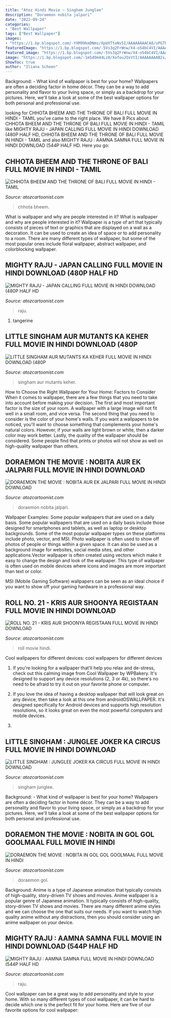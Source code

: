 ```yaml
---
title: "Atoz Hindi Movie ~ Singham Junglee"
description: "Doraemon nobita jalpari"
date: "2022-09-24"
categories:
- "Best Wallpaper"
tags: ["Best Wallpaper"]
images:
- "https://1.bp.blogspot.com/-YXM99kmDNms/XpUXTteNv5I/AAAAAAAACA8/uPGTbl_PvC0OZ2KNf3hAbGgON-vimKz1gCLcBGAsYHQ/s1600/20200411_100449.jpg"
featuredImage: "https://1.bp.blogspot.com/-5Vs3q2FrWnw/X4-o54bC4VI/AAAAAAAADOs/ggJ4pClqaeU3HW9vCFICtsV35c1KruVLACLcBGAsYHQ/s1920/20201021_084021.jpg"
featured_image: "https://1.bp.blogspot.com/-5Vs3q2FrWnw/X4-o54bC4VI/AAAAAAAADOs/ggJ4pClqaeU3HW9vCFICtsV35c1KruVLACLcBGAsYHQ/s1920/20201021_084021.jpg"
image: "https://1.bp.blogspot.com/-1m5dOm44Lz8/XofouJOsVtI/AAAAAAAAB2s/dKyg6Q-dmGgHnWTMPgTSH9vfzaeiBrOOQCLcBGAsYHQ/w1200-h630-p-k-no-nu/20200403_201526.jpg"
ShowToc: true
author: "Iliana Schoen"
---
```



Background: - What kind of wallpaper is best for your home?
Wallpapers are often a deciding factor in home décor. They can be a way to add personality and flavor to your living space, or simply as a backdrop for your pictures. Here, we'll take a look at some of the best wallpaper options for both personal and professional use.

	

		
looking for CHHOTA BHEEM AND THE THRONE OF BALI FULL MOVIE IN HINDI - TAMIL you've came to the right place. We have 8 Pics about CHHOTA BHEEM AND THE THRONE OF BALI FULL MOVIE IN HINDI - TAMIL like MIGHTY RAJU - JAPAN CALLING FULL MOVIE IN HINDI DOWNLOAD (480P HALF HD, CHHOTA BHEEM AND THE THRONE OF BALI FULL MOVIE IN HINDI - TAMIL and also MIGHTY RAJU : AAMNA SAMNA FULL MOVIE IN HINDI DOWNLOAD (544P HALF HD. Here you go:
		
    
## CHHOTA BHEEM AND THE THRONE OF BALI FULL MOVIE IN HINDI - TAMIL

<img loading=lazy src="https://www.atozcartoonist.com/wp-content/uploads/2021/03/20210313_150841-1-1536x862.jpg" onerror="this.onerror=null;this.src='https://tse4.mm.bing.net/th?id=OIP.n5n04wN94ESE_wYJCN0C2AHaEK&amp;pid=15.1';" alt="CHHOTA BHEEM AND THE THRONE OF BALI FULL MOVIE IN HINDI - TAMIL">

_Source: atozcartoonist.com_

>chhota bheem. 

	

What is wallpaper and why are people interested in it?
What is wallpaper and why are people interested in it?
Wallpaper is a type of art that typically consists of pieces of text or graphics that are displayed on a wall as a decoration. It can be used to create an idea of space or to add personality to a room. There are many different types of wallpaper, but some of the most popular ones include floral wallpaper, abstract wallpaper, and colorblocking wallpaper.

    
## MIGHTY RAJU - JAPAN CALLING FULL MOVIE IN HINDI DOWNLOAD (480P HALF HD

<img loading=lazy src="https://1.bp.blogspot.com/-YXM99kmDNms/XpUXTteNv5I/AAAAAAAACA8/uPGTbl_PvC0OZ2KNf3hAbGgON-vimKz1gCLcBGAsYHQ/s1600/20200411_100449.jpg" onerror="this.onerror=null;this.src='https://tse2.mm.bing.net/th?id=OIP.kO-Ev2JkSCmmoO6u57rhgQHaEK&amp;pid=15.1';" alt="MIGHTY RAJU - JAPAN CALLING FULL MOVIE IN HINDI DOWNLOAD (480P HALF HD">

_Source: atozcartoonist.com_

>raju. 

	

1. tangerine 

    
## LITTLE SINGHAM AUR MUTANTS KA KEHER FULL MOVIE IN HINDI DOWNLOAD (480P

<img loading=lazy src="https://1.bp.blogspot.com/-EMf0S05c8Ps/YIJqWsBL2TI/AAAAAAAAD-Q/yx8Fn76Y-H8r_81Flfva4Y-l-KdMen8QQCLcBGAsYHQ/s1920/20210423_120319.jpg" onerror="this.onerror=null;this.src='https://tse3.mm.bing.net/th?id=OIP.zMkpF27fJMCbaUTj4ftnRQHaD-&amp;pid=15.1';" alt="LITTLE SINGHAM AUR MUTANTS KA KEHER FULL MOVIE IN HINDI DOWNLOAD (480P">

_Source: atozcartoonist.com_

>singham aur mutants keher. 

	

How to Choose the Right Wallpaper for Your Home: Factors to Consider
When it comes to wallpaper, there are a few things that you need to take into account before making your decision. The first and most important factor is the size of your room. A wallpaper with a large image will not fit well in a small room, and vice versa. 
The second thing that you need to consider is the color of your home's walls. If you want a wallpapers to be noticed, you'll want to choose something that complements your home's natural colors. However, if your walls are light brown or white, then a darker color may work better. 
Lastly, the quality of the wallpaper should be considered. Some people find that prints or photos will not show as well on high-quality wallpaper than others.

    
## DORAEMON THE MOVIE : NOBITA AUR EK JALPARI FULL MOVIE IN HINDI DOWNLOAD

<img loading=lazy src="https://1.bp.blogspot.com/-5Vs3q2FrWnw/X4-o54bC4VI/AAAAAAAADOs/ggJ4pClqaeU3HW9vCFICtsV35c1KruVLACLcBGAsYHQ/s1920/20201021_084021.jpg" onerror="this.onerror=null;this.src='https://tse4.mm.bing.net/th?id=OIP.lBe6dpAk3BKrI0XZmAhOuAHaEK&amp;pid=15.1';" alt="DORAEMON THE MOVIE : NOBITA AUR EK JALPARI FULL MOVIE IN HINDI DOWNLOAD">

_Source: atozcartoonist.com_

>doraemon nobita jalpari. 

	

Wallpaper Examples: Some popular wallpapers that are used on a daily basis.
Some popular wallpapers that are used on a daily basis include those designed for smartphones and tablets, as well as laptop or desktop backgrounds. Some of the most popular wallpaper types on these platforms include photo, vector, and MSI. 
Photo wallpaper is often used to show off photos of people or things within a given space. It can also be used as a background image for websites, social media sites, and other applications.Vector wallpaper is often created using vectors which make it easy to change the design and look of the wallpaper. This type of wallpaper is often used on mobile devices where icons and images are more important than text or color. 

MSI (Mobile Gaming Software) wallpapers can be seen as an ideal choice if you want to show off your gaming hardware in a professional way.

    
## ROLL NO. 21 - KRIS AUR SHOONYA REGISTAAN FULL MOVIE IN HINDI DOWNLOAD

<img loading=lazy src="https://1.bp.blogspot.com/-1m5dOm44Lz8/XofouJOsVtI/AAAAAAAAB2s/dKyg6Q-dmGgHnWTMPgTSH9vfzaeiBrOOQCLcBGAsYHQ/w1200-h630-p-k-no-nu/20200403_201526.jpg" onerror="this.onerror=null;this.src='https://tse3.mm.bing.net/th?id=OIP.rFpSMqbW-PeH6mSq0oU0_gHaD4&amp;pid=15.1';" alt="ROLL NO. 21 - KRIS AUR SHOONYA REGISTAAN FULL MOVIE IN HINDI DOWNLOAD">

_Source: atozcartoonist.com_

>roll movie hindi. 

	

Cool wallpapers for different devices:
cool wallpapers for different devices 

1. If you're looking for a wallpaper that'll help you relax and de-stress, check out this calming image from Cool Wallpaper by WPBakery. It's designed to support any device resolutions (2, 3 or 4k), so there's no need to be afraid to try it out on your favorite phone or computer.

2. If you love the idea of having a desktop wallpaper that will look great on any device, then take a look at this one from androidOSWALLPAPER. It's designed specifically for Android devices and supports high resolution resolutions, so it looks great on even the most powerful computers and mobile devices.

3.

    
## LITTLE SINGHAM : JUNGLEE JOKER KA CIRCUS FULL MOVIE IN HINDI DOWNLOAD

<img loading=lazy src="https://1.bp.blogspot.com/--PZZwxFN6NA/XZLns_Y2TKI/AAAAAAAABE8/Zdl8Y5MBQ3Qr07Mq2UL7YaQDVcsp16nLgCLcBGAsYHQ/w1200-h630-p-k-no-nu/Screenshot_20191001-100413.png" onerror="this.onerror=null;this.src='https://tse1.mm.bing.net/th?id=OIP.AFn45FZ3Ql-QmyYBFqvDBAHaD4&amp;pid=15.1';" alt="LITTLE SINGHAM : JUNGLEE JOKER KA CIRCUS FULL MOVIE IN HINDI DOWNLOAD">

_Source: atozcartoonist.com_

>singham junglee. 

	

Background: - What kind of wallpaper is best for your home?
Wallpapers are often a deciding factor in home décor. They can be a way to add personality and flavor to your living space, or simply as a backdrop for your pictures. Here, we'll take a look at some of the best wallpaper options for both personal and professional use.

    
## DORAEMON THE MOVIE : NOBITA IN GOL GOL GOOLMAAL FULL MOVIE IN HINDI

<img loading=lazy src="https://1.bp.blogspot.com/-uv9c8rrRes4/XxZf0UB0lcI/AAAAAAAAC8s/I5DajKFB2D4dFno7SWo7GS6Qnmyk1qP9ACLcBGAsYHQ/w1200-h630-p-k-no-nu/20200720_122727.jpg" onerror="this.onerror=null;this.src='https://tse3.mm.bing.net/th?id=OIP.e4n2TUd3bPxKs7IpayMOrQHaD4&amp;pid=15.1';" alt="DORAEMON THE MOVIE : NOBITA IN GOL GOL GOOLMAAL FULL MOVIE IN HINDI">

_Source: atozcartoonist.com_

>doraemon gol. 

	

Background: Anime is a type of Japanese animation that typically consists of high-quality, story-driven TV shows and movies.
Anime wallpaper is a popular genre of Japanese animation. It typically consists of high-quality, story-driven TV shows and movies. There are many different anime styles and we can choose the one that suits our needs. If you want to watch high quality anime without any distractions, then you should consider using an anime wallpaper on your device.

    
## MIGHTY RAJU : AAMNA SAMNA FULL MOVIE IN HINDI DOWNLOAD (544P HALF HD

<img loading=lazy src="https://1.bp.blogspot.com/-ahvAaUZVHFE/Xp0QZGgPOBI/AAAAAAAACGc/bQEaNN84xsYqSr9SA6uaZcNYDtgtFWLHwCLcBGAsYHQ/w1200-h630-p-k-no-nu/20200417_081912.jpg" onerror="this.onerror=null;this.src='https://tse3.mm.bing.net/th?id=OIP.8-8BWxCBCdKj5NXma0EsAgHaD4&amp;pid=15.1';" alt="MIGHTY RAJU : AAMNA SAMNA FULL MOVIE IN HINDI DOWNLOAD (544P HALF HD">

_Source: atozcartoonist.com_

>raju. 

	

Cool wallpaper can be a great way to add personality and style to your home. With so many different types of cool wallpaper, it can be hard to decide which one is the perfect fit for your home. Here are five of our favorite options for cool wallpaper: 

